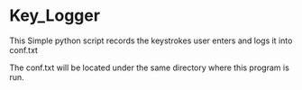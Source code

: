 # Key_Logger

This Simple python script records the keystrokes user enters and logs it into conf.txt

The conf.txt will be located under the same directory where this program is run.
